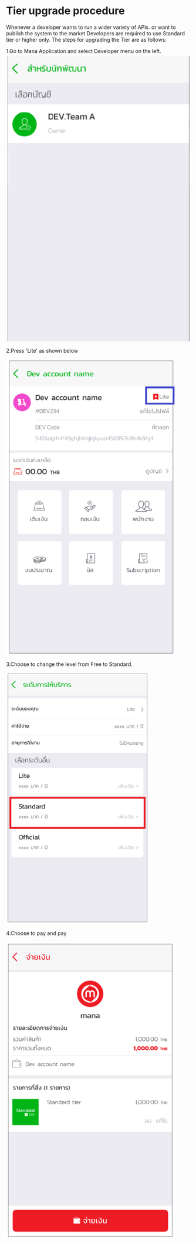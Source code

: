 # Tier upgrade procedure
Whenever a developer wants to run a wider variety of APIs. or want to publish the system to the market Developers are required to use Standard tier or higher only. The steps for upgrading the Tier are as follows:

1.Go to Mana Application and select Developer menu on the left.
![a](../img/Quickstarts/GettingStarted/gs12.PNG)

2.Press 'Lite' as shown below

![a](../img/Quickstarts/tireChange/lite.png)

3.Choose to change the level from Free to Standard.  

![a](../img/Quickstarts/tireChange/select_tier.PNG)


4.Choose to pay and pay

![a](../img/Quickstarts/tireChange/payment.png)


